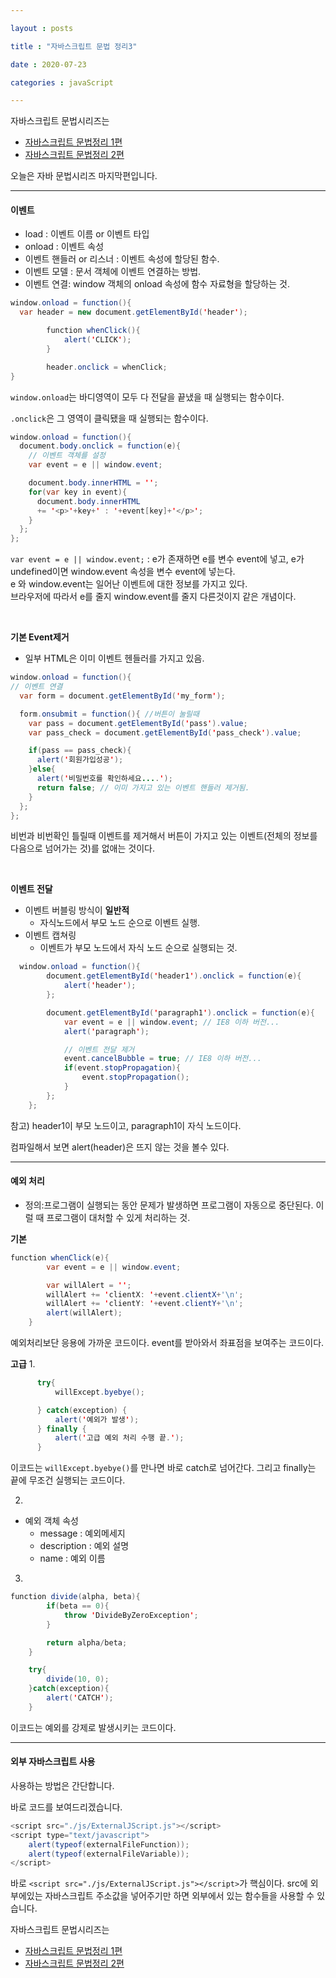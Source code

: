 ```yaml
---

layout : posts

title : "자바스크립트 문법 정리3"

date : 2020-07-23

categories : javaScript

---
```


자바스크립트 문법시리즈는
- [자바스크립트 문법정리 1편](https://pkt369.github.io/JavaScript1/)
- [자바스크립트 문법정리 2편](https://pkt369.github.io/JavaScript2/)

오늘은 자바 문법시리즈 마지막편입니다.

<hr>

<h4>이벤트</h4>

- load : 이벤트 이름 or 이벤트 타입
- onload : 이벤트 속성
- 이벤트 핸들러 or 리스너 : 이벤트 속성에 할당된 함수.
- 이벤트 모델 : 문서 객체에 이벤트 연결하는 방법.
- 이벤트 연결: window 객체의 onload 속성에 함수 자료형을 할당하는 것.

```java
window.onload = function(){
  var header = new document.getElementById('header');

		function whenClick(){
			alert('CLICK');
		}

		header.onclick = whenClick;
}
```

`window.onload`는 바디영역이 모두 다 전달을 끝냈을 때 실행되는 함수이다.

`.onclick`은 그 영역이 클릭됐을 때 실행되는 함수이다.

```java
window.onload = function(){
  document.body.onclick = function(e){
    // 이벤트 객체를 설정
    var event = e || window.event;

    document.body.innerHTML = '';
    for(var key in event){
      document.body.innerHTML
      += '<p>'+key+' : '+event[key]+'</p>';
    }
  };
};
```

`var event = e || window.event;` : e가 존재하면 e를 변수 event에 넣고, e가 undefined이면 window.event 속성을 변수 event에 넣는다.  
e 와 window.event는 일어난 이벤트에 대한 정보를 가지고 있다.  
브라우저에 따라서 e를 줄지 window.event를 줄지 다른것이지 같은 개념이다.

<br>

**기본 Event제거**
- 일부 HTML은 이미 이벤트 헨들러를 가지고 있음.
```java
window.onload = function(){
// 이벤트 연결
  var form = document.getElementById('my_form');

  form.onsubmit = function(){ //버튼이 눌릴때
    var pass = document.getElementById('pass').value;
    var pass_check = document.getElementById('pass_check').value;

    if(pass == pass_check){
      alert('회원가입성공');
    }else{
      alert('비밀번호를 확인하세요....');
      return false; // 이미 가지고 있는 이벤트 핸들러 제거됨.
    }
  };
};
```

비번과 비번확인 틀릴때 이벤트를 제거해서 버튼이 가지고 있는 이벤트(전체의 정보를 다음으로 넘어가는 것)를 없애는 것이다.

<br>


**이벤트 전달**
- 이벤트 버블링 방식이 **일반적**
  * 자식노드에서 부모 노드 순으로 이벤트 실행.
- 이벤트 캡쳐링
  * 이벤트가 부모 노드에서 자식 노드 순으로 실행되는 것.
```java
  window.onload = function(){
		document.getElementById('header1').onclick = function(e){
			alert('header');
		};

		document.getElementById('paragraph1').onclick = function(e){
			var event = e || window.event; // IE8 이하 버전...
			alert('paragraph');

			// 이벤트 전달 제거
			event.cancelBubble = true; // IE8 이하 버전...
			if(event.stopPropagation){
				event.stopPropagation();
			}
		};
	};
```

참고) header1이 부모 노드이고, paragraph1이 자식 노드이다.

컴파일해서 보면 alert(header)은 뜨지 않는 것을 볼수 있다.

<hr>

<h4>예외 처리</h4>

- 정의:프로그램이 실행되는 동안 문제가 발생하면 프로그램이 자동으로 중단된다. 이럴 때 프로그램이 대처할 수 있게 처리하는 것.

**기본**
```java
function whenClick(e){
		var event = e || window.event;

		var willAlert = '';
		willAlert += 'clientX: '+event.clientX+'\n';
		willAlert += 'clientY: '+event.clientY+'\n';
		alert(willAlert);
	}
```

예외처리보단 응용에 가까운 코드이다. event를 받아와서 좌표점을 보여주는 코드이다.

**고급**
 1.

```java
      try{
    	  willExcept.byebye();

      } catch(exception) {
    	  alert('예외가 발생');
      } finally {
    	  alert('고급 예외 처리 수행 끝.');
      }
```

이코드는 `willExcept.byebye()`를 만나면 바로 catch로 넘어간다. 그리고 finally는 끝에 무조건 실행되는 코드이다.

2.

- 예외 객체 속성
  - message : 예외메세지
  - description : 예외 설명
  - name : 예외 이름


3.
```java
function divide(alpha, beta){
		if(beta == 0){
			throw 'DivideByZeroException';
		}

		return alpha/beta;
	}

    try{
    	divide(10, 0);
    }catch(exception){
    	alert('CATCH');
    }
```

이코드는 예외를 강제로 발생시키는 코드이다.

<hr>

<h4>외부 자바스크립트 사용</h4>

사용하는 방법은 간단합니다.

바로 코드를 보여드리겠습니다.

```java
<script src="./js/ExternalJScript.js"></script>
<script type="text/javascript">
	alert(typeof(externalFileFunction));
	alert(typeof(externalFileVariable));
</script>
```

바로 `<script src="./js/ExternalJScript.js"></script>`가 핵심이다.
src에 외부에있는 자바스크립트 주소값을 넣어주기만 하면 외부에서 있는 함수들을 사용할 수 있습니다.

자바스크립트 문법시리즈는
- [자바스크립트 문법정리 1편](https://pkt369.github.io/JavaScript1/)
- [자바스크립트 문법정리 2편](https://pkt369.github.io/JavaScript2/)
